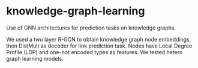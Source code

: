 # knowledge-graph-learning
Use of GNN architectures for prediction tasks on knowledge graphs.

We used a two layer R-GCN to obtain knowledge graph node embeddings, then DistMult as decoder for link prediction task. Nodes have Local Degree Profile (LDP) and one-hot encoded types as features.
We tested hetero graph learning models.
